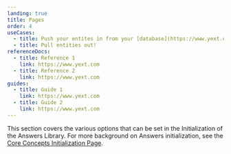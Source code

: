 ```yaml
---
landing: true
title: Pages
order: 4
useCases:
  - title: Push your entites in from your [database](https://www.yext.com)
  - title: Pull entities out!
referenceDocs:
  - title: Reference 1
    link: https://www.yext.com
  - title: Reference 2
    link: https://www.yext.com
guides:
  - title: Guide 1
    link: https://www.yext.com
  - title: Guide 2
    link: https://www.yext.com
---
```


This section covers the various options that can be set in the Initialization of the Answers Library. For more background on Answers initialization, see the [Core Concepts Initialization Page](/core-concepts/initialization).